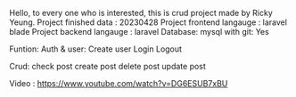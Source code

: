 Hello, to every one who is interested, this is crud project made by Ricky Yeung.
Project finished data : 20230428
Project frontend langauge : laravel blade
Project backend langauge : laravel
Database: mysql
with git: Yes


Funtion:
Auth & user:
Create user 
Login 
Logout

Crud:
check post
create post
delete post
update post


Video : https://www.youtube.com/watch?v=DG6ESUB7xBU
